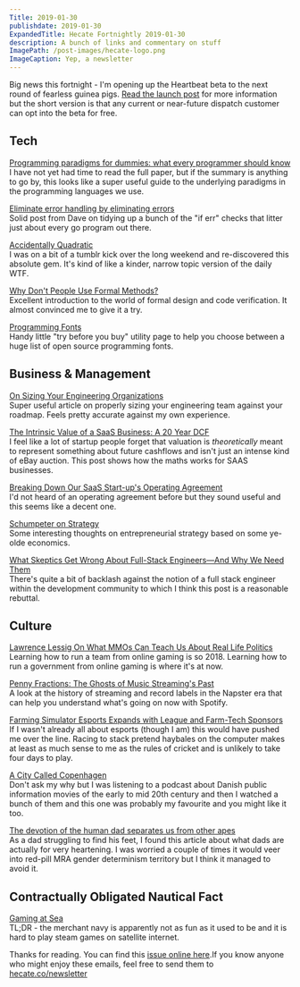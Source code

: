 ```yaml
---
Title: 2019-01-30
publishdate: 2019-01-30
ExpandedTitle: Hecate Fortnightly 2019-01-30
description: A bunch of links and commentary on stuff
ImagePath: /post-images/hecate-logo.png
ImageCaption: Yep, a newsletter
---
```

Big news this fortnight - I'm opening up the Heartbeat beta to the next round of fearless guinea pigs. [Read the launch post](https://hecate.co/blog/heartbeat-beta-launch?utm_source=newsletter&utm_medium=email) for more information but the short version is that any current or near-future dispatch customer can opt into the beta for free.

## Tech

[Programming paradigms for dummies: what every programmer should know](https://blog.acolyer.org/2019/01/25/programming-paradigms-for-dummies-what-every-programmer-should-know/)<br>
I have not yet had time to read the full paper, but if the summary is anything to go by, this looks like a super useful guide to the underlying paradigms in the programming languages we use.

[Eliminate error handling by eliminating errors](https://dave.cheney.net/2019/01/27/eliminate-error-handling-by-eliminating-errors)<br>
Solid post from Dave on tidying up a bunch of the "if err" checks that litter just about every go program out there.

[Accidentally Quadratic](https://accidentallyquadratic.tumblr.com/)<br>
I was on a bit of a tumblr kick over the long weekend and re-discovered this absolute gem. It's kind of like a kinder, narrow topic version of the daily WTF.

[Why Don't People Use Formal Methods?](https://hillelwayne.com/post/why-dont-people-use-formal-methods/)<br>
Excellent introduction to the world of formal design and code verification. It almost convinced me to give it a try.

[Programming Fonts](http://app.programmingfonts.org/)<br>
Handy little "try before you buy" utility page to help you choose between a huge list of open source programming fonts.

## Business & Management

[On Sizing Your Engineering Organizations](https://kellanem.com/notes/on-team-size)<br>
Super useful article on properly sizing your engineering team against your roadmap. Feels pretty accurate against my own experience.

[The Intrinsic Value of a SaaS Business: A 20 Year DCF](https://www.selectsoftwarereviews.com/blog/2018/12/31/the-intrinsic-value-of-a-saas-business-a-20-year-dcf)<br>
I feel like a lot of startup people forget that valuation is _theoretically_ meant to represent something about future cashflows and isn't just an intense kind of eBay auction. This post shows how the maths works for SAAS businesses.

[Breaking Down Our SaaS Start-up's Operating Agreement](https://www.outseta.com/posts/outseta-saas-operating-agreement)<br>
I'd not heard of an operating agreement before but they sound useful and this seems like a decent one.

[Schumpeter on Strategy](http://reactionwheel.net/2019/01/schumpeter-on-strategy.html)<br>
Some interesting thoughts on entrepreneurial strategy based on some ye-olde economics. 

[What Skeptics Get Wrong About Full-Stack Engineers—And Why We Need Them](https://angel.co/blog/what-skeptics-get-wrong-about-full-stack-engineers-and-why-we-need-them)<br>
There's quite a bit of backlash against the notion of a full stack engineer within the development community to which I think this post is a reasonable rebuttal.

## Culture

[Lawrence Lessig On What MMOs Can Teach Us About Real Life Politics](https://seed-project.io/context/2019/1/25/lawrence-lessig-on-what-mmos-can-teach-us-about-real-life-politics)<br>
Learning how to run a team from online gaming is so 2018. Learning how to run a government from online gaming is where it's at now.

[Penny Fractions: The Ghosts of Music Streaming's Past](https://www.getrevue.co/profile/pennyfractions/issues/penny-fractions-the-ghosts-of-music-streaming-s-past-155241)<br>
A look at the history of streaming and record labels in the Napster era that can help you understand what's going on now with Spotify.

[Farming Simulator Esports Expands with League and Farm-Tech Sponsors](https://esportsobserver.com/farming-sim-league-interview/)<br>
If I wasn't already all about esports (though I am) this would have pushed me over the line. Racing to stack pretend haybales on the computer makes at least as much sense to me as the rules of cricket and is unlikely to take four days to play.

[A City Called Copenhagen](https://filmcentralen.dk/museum/danmark-paa-film/film/city-called-copenhagen)<br>
Don't ask my why but I was listening to a podcast about Danish public information movies of the early to mid 20th century and then I watched a bunch of them and this one was probably my favourite and you might like it too.

[The devotion of the human dad separates us from other apes](https://aeon.co/essays/the-devotion-of-the-human-dad-separates-us-from-other-apes)<br>
As a dad struggling to find his feet, I found this article about what dads are actually for very heartening. I was worried a couple of times it would veer into red-pill MRA gender determinism territory but I think it managed to avoid it.

## Contractually Obligated Nautical Fact

[Gaming at Sea](https://www.escapistmagazine.com/v2/2019/01/25/gaming-at-sea/)<br>
TL;DR - the merchant navy is apparently not as fun as it used to be and it is hard to play steam games on satellite internet.

Thanks for reading. You can find this [issue online here](https://hecate.co/newsletter/2019-01-30?utm_source=newsletter&utm_medium=email).If you know anyone who might enjoy these emails, feel free to send them to [hecate.co/newsletter](https://hecate.co/newsletter/?utm_source=newsletter&utm_medium=email)

